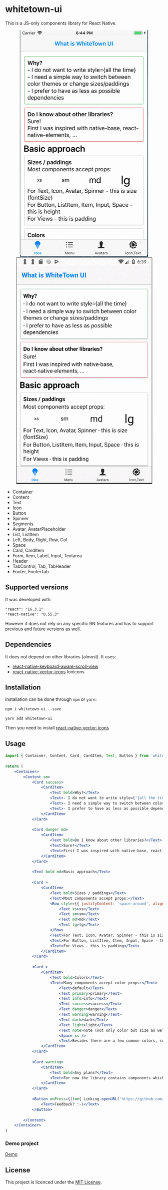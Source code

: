 # whitetown-ui

This is a JS-only components library for React Native.

<p align="center">
<img src="https://raw.githubusercontent.com/whitetown/whitetown-ui-demo/master/screenshots/ios-ui.gif" alt="ios demo">
<br/>
<img src="https://raw.githubusercontent.com/whitetown/whitetown-ui-demo/master/screenshots/android-ui.gif" alt="android demo">
</p>


* Container
* Content
* Text
* Icon
* Button
* Spinner
* Segments
* Avatar, AvatarPlaceholder
* List, ListItem
* Left, Body, Right, Row, Col
* Space
* Card, CardItem
* Form, Item, Label, Input, Textarea
* Header
* TabControl, Tab, TabHeader
* Footer, FooterTab


## Supported versions

It was developed with:

    "react": "16.3.1"
    "react-native": "0.55.3"

However it does not rely on any specific RN features and has to support previous and future versions as well.


## Dependencies

It does not depend on other libraries (almost).
It uses:
* [react-native-keyboard-aware-scroll-view](https://github.com/APSL/react-native-keyboard-aware-scroll-view)
* [react-native-vector-icons](https://github.com/oblador/react-native-vector-icons) Ionicons


## Installation

Installation can be done through ``npm`` or `yarn`:

```shell
npm i whitetown-ui --save
```

```shell
yarn add whitetown-ui
```

Then you need to install [react-native-vector-icons](https://github.com/oblador/react-native-vector-icons#installation)


## Usage


```jsx
import { Container, Content, Card, CardItem, Text, Button } from 'whitetown-ui'

return (
    <Container>
        <Content sm>
            <Card success>
                <CardItem>
                    <Text bold>Why?</Text>
                    <Text>- I do not want to write style={'{all the time}'}</Text>
                    <Text>- I need a simple way to switch between color themes or change sizes/paddings</Text>
                    <Text>- I prefer to have as less as possible dependencies</Text>
                </CardItem>
            </Card>

            <Card danger md>
                <CardItem>
                    <Text bold>Do I know about other libraries?</Text>
                    <Text>Sure!</Text>
                    <Text>First I was inspired with native-base, react-native-elements, ...</Text>
                </CardItem>
            </Card>

            <Text bold md>Basic approach</Text>

            <Card >
                <CardItem>
                    <Text bold>Sizes / paddings</Text>
                    <Text>Most components accept props:</Text>
                    <Row style={{ justifyContent: 'space-around', alignItems:'center' }}>
                        <Text xs>xs</Text>
                        <Text sm>sm</Text>
                        <Text md>md</Text>
                        <Text lg>lg</Text>
                    </Row>
                    <Text>For Text, Icon, Avatar, Spinner - this is size (fontSize)</Text>
                    <Text>For Button, ListItem, Item, Input, Space - this is height</Text>
                    <Text>For Views - this is padding</Text>
                </CardItem>
            </Card>

            <Card >
                <CardItem>
                    <Text bold>Colors</Text>
                    <Text>Many components accept color props:</Text>
                        <Text>default</Text>
                        <Text primary>primary</Text>
                        <Text info>info</Text>
                        <Text success>success</Text>
                        <Text danger>danger</Text>
                        <Text warning>warning</Text>
                        <Text dark>dark</Text>
                        <Text light>light</Text>
                        <Text note>note (not only color but size as well)</Text>
                        <Space xs />
                        <Text>Besides there are a few common colors, such as 'headerColor', 'appBackground', 'alternate', etc.. which are used indirectly</Text>
                </CardItem>
            </Card>

            <Card warning>
                <CardItem>
                    <Text bold>Any plans?</Text>
                    <Text>For now the library contains components which I needed for my last project in React Native, however I plan to add a few more</Text>
                </CardItem>
            </Card>

            <Button onPress={()=>{ Linking.openURL('https://github.com/whitetown/whitetown-ui') }} >
                <Text>Feedback? :-)</Text>
            </Button>

        </Content>
    </Container>
)

```

### Demo project

[Demo](https://github.com/whitetown/whitetown-ui-demo)

## License

This project is licenced under the [MIT License](http://opensource.org/licenses/mit-license.html).
